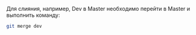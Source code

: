 Для слияния, например, Dev в Master необходимо перейти в Master и выполнить команду:

```bash
git merge dev
```
